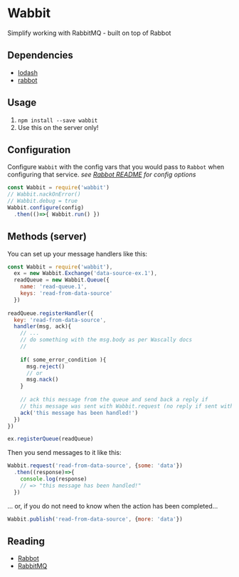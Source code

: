 Wabbit
===============

Simplify working with RabbitMQ - built on top of Rabbot

## Dependencies
* [lodash](https://www.npmjs.com/package/lodash)
* [rabbot](https://github.com/arobson/rabbot)

## Usage
1. `npm install --save wabbit`
2. Use this on the server only!

## Configuration
Configure `Wabbit` with the config vars that you would pass to `Rabbot` when configuring that service.
*see [Rabbot README](https://github.com/arobson/rabbot) for config options*
```javascript
const Wabbit = require('wabbit')
// Wabbit.nackOnError()
// Wabbit.debug = true
Wabbit.configure(config)
  .then(()=>{ Wabbit.run() })
```

## Methods (server)
You can set up your message handlers like this:
```javascript
const Wabbit = require('wabbit'),
  ex = new Wabbit.Exchange('data-source-ex.1'),
  readQueue = new Wabbit.Queue({
    name: 'read-queue.1',
    keys: 'read-from-data-source'
  })
  
readQueue.registerHandler({
  key: 'read-from-data-source',
  handler(msg, ack){
    // ...
    // do something with the msg.body as per Wascally docs
    //
    
    if( some_error_condition ){
      msg.reject()
      // or
      msg.nack()
    }
    
    // ack this message from the queue and send back a reply if
    // this message was sent with Wabbit.request (no reply if sent with Wabbit.publish)
    ack('this message has been handled!')
  })
})

ex.registerQueue(readQueue)
```

Then you send messages to it like this:
```javascript
Wabbit.request('read-from-data-source', {some: 'data'})
  .then((response)=>{
    console.log(response)
    // => "this message has been handled!"
  })
```
... or, if you do not need to know when the action has been completed...
```javascript
Wabbit.publish('read-from-data-source', {more: 'data'})
```

## Reading
* [Rabbot](https://github.com/arobson/rabbot)
* [RabbitMQ](https://www.rabbitmq.com/)